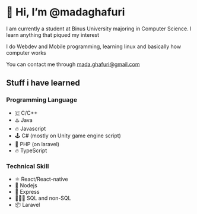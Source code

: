# 👋 Hi, I’m @madaghafuri
I am currently a student at Binus University majoring in Computer Science. I learn anything that piqued my interest

I do Webdev and Mobile programming, learning linux and basically how computer works

You can contact me through mada.ghafuri@gmail.com

## Stuff i have learned

### Programming Language
  - 🇨 C/C++
  - ♨️  Java
  - 🔥 Javascript 
  - 🕹️ C# (mostly on Unity game engine script)
  - 🐘 PHP (on laravel)
  - 🔥 TypeScript

### Technical Skill
  - ⚛️ React/React-native
  - 🍃 Nodejs
  - 🚆 Express
  - 🧑‍🤝‍🧑 SQL and non-SQL
  - 📦 Laravel

<!---
madaghafuri/madaghafuri is a ✨ special ✨ repository because its `README.md` (this file) appears on your GitHub profile.
You can click the Preview link to take a look at your changes.
--->

